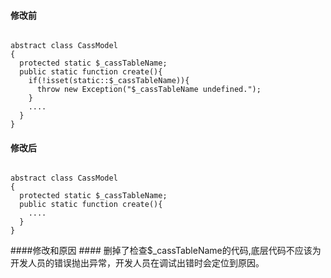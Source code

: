 #### 修改前 ####
<pre><code>
abstract class CassModel
{
  protected static $_cassTableName;
  public static function create(){
    if(!isset(static::$_cassTableName)){
      throw new Exception("$_cassTableName undefined.");
    }
    ....
  }
}
</pre></code>

#### 修改后 ####
<pre><code>
abstract class CassModel
{
  protected static $_cassTableName;
  public static function create(){
    ....
  }
}
</pre></code>

####修改和原因 ####
删掉了检查$_cassTableName的代码,底层代码不应该为开发人员的错误抛出异常，开发人员在调试出错时会定位到原因。
